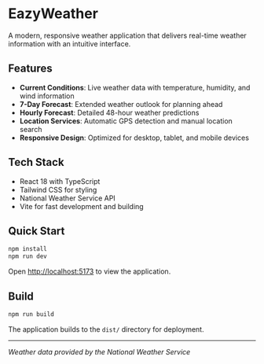 # EazyWeather

A modern, responsive weather application that delivers real-time weather information with an intuitive interface.

## Features

- **Current Conditions**: Live weather data with temperature, humidity, and wind information
- **7-Day Forecast**: Extended weather outlook for planning ahead
- **Hourly Forecast**: Detailed 48-hour weather predictions
- **Location Services**: Automatic GPS detection and manual location search
- **Responsive Design**: Optimized for desktop, tablet, and mobile devices

## Tech Stack

- React 18 with TypeScript
- Tailwind CSS for styling
- National Weather Service API
- Vite for fast development and building

## Quick Start

```bash
npm install
npm run dev
```

Open [http://localhost:5173](http://localhost:5173) to view the application.

## Build

```bash
npm run build
```

The application builds to the `dist/` directory for deployment.

---

*Weather data provided by the National Weather Service*